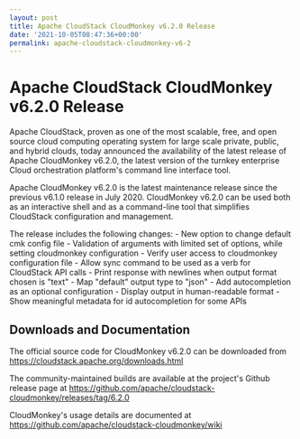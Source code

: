 ```yaml
---
layout: post
title: Apache CloudStack CloudMonkey v6.2.0 Release
date: '2021-10-05T08:47:36+00:00'
permalink: apache-cloudstack-cloudmonkey-v6-2
---
```

# Apache CloudStack CloudMonkey v6.2.0 Release

Apache CloudStack, proven as one of the most scalable, free, and open source cloud computing operating system for large scale private, public, and hybrid clouds, today announced the availability of the latest release of Apache CloudMonkey v6.2.0, the latest version of the turnkey enterprise Cloud orchestration platform's command line interface tool.

Apache CloudMonkey v6.2.0 is the latest maintenance release since the previous v6.1.0 release in July 2020. CloudMonkey v6.2.0 can be used both as an interactive shell and as a command-line tool that simplifies CloudStack configuration and management.

The release includes the following changes:
    - New option to change default cmk config file
    - Validation of arguments with limited set of options, while
setting cloudmonkey configuration
    - Verify user access to cloudmonkey configuration file
    - Allow sync command to be used as a verb for CloudStack API calls
    - Print response with newlines when output format chosen is "text"
    - Map "default" output type to "json"
    - Add autocompletion as an optional configuration
    - Display output in human-readable format
    - Show meaningful metadata for id autocompletion for some APIs

## Downloads and Documentation

The official source code for CloudMonkey v6.2.0 can be downloaded from
https://cloudstack.apache.org/downloads.html

The community-maintained builds are available at the project's Github release page at
https://github.com/apache/cloudstack-cloudmonkey/releases/tag/6.2.0

CloudMonkey's usage details are documented at
https://github.com/apache/cloudstack-cloudmonkey/wiki

